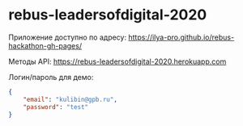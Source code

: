 # rebus-leadersofdigital-2020

Приложение доступно по адресу: https://ilya-pro.github.io/rebus-hackathon-gh-pages/

Методы API: https://rebus-leadersofdigital-2020.herokuapp.com

Логин/пароль для демо:
```json
{
    "email": "kulibin@gpb.ru",
    "password": "test"
}
```
